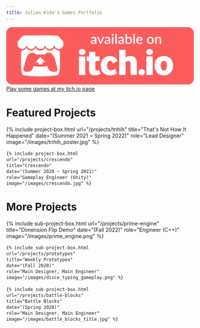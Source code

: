 ```yaml
---
title: Julian Kida's Games Portfolio
---
```


<div class="itch-link">
    <span>
        <img src="/images/itch.png">
        <a href="{{ include.url }}">Play some games at my itch.io page</a>
    </span>
</div>

# Featured Projects

<div class="project-container">
    {% include project-box.html 
    url="/projects/tnhih" 
    title="That's Not How It Happened" 
    date="(Summer 2021 ~ Spring 2022)" 
    role="Lead Designer"
    image="/images/tnhih_poster.jpg" %}

    {% include project-box.html 
    url="/projects/crescendo" 
    title="Crescendo" 
    date="(Summer 2020 ~ Spring 2021)" 
    role="Gameplay Engineer (Unity)"
    image="/images/crescendo.jpg" %}

</div>

# More Projects

<div class="project-container">
    {% include sub-project-box.html 
    url="/projects/prime-engine" 
    title="Dimension Flip Demo" 
    date="(Fall 2022)" 
    role="Engineer (C++)"
    image="/images/prime_engine.png" %}

    {% include sub-project-box.html 
    url="/projects/prototypes" 
    title="Weekly Prototypes" 
    date="(Fall 2020)" 
    role="Main Designer, Main Engineer"
    image="/images/disco_typing_gameplay.png" %}

    {% include sub-project-box.html 
    url="/projects/battle-blocks" 
    title="Battle Blocks" 
    date="(Spring 2020)" 
    role="Main Designer, Main Engineer"
    image="/images/battle_blocks_title.jpg" %}
</div>

<!---
## [That's Not How It Happened! (Summer 2021 ~ Spring 2022)](/projects/tnhih)
[{% include resized_image.html url="/images/tnhih_poster.jpg" height="30%" width="30%" %}](/projects/tnhih)

## [Crescendo (Summer 2020 ~ Spring 2021)](/projects/crescendo)
[{% include image.html url="/images/crescendo.jpg"  %}](/projects/crescendo)

## [Weekly Prototypes (Fall 2020)](/projects/prototypes)
[{% include image.html url="/images/spincook_title.png"  %}](/projects/prototypes)
--->
